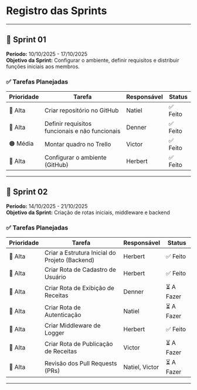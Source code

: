 # Registro das Sprints
---

## 🏁 Sprint 01

**Período:** 10/10/2025 - 17/10/2025  
**Objetivo da Sprint:** Configurar o ambiente, definir requisitos e distribuir funções iniciais aos membros.

### ✅ Tarefas Planejadas

| Prioridade | Tarefa | Responsável | Status |
|------------|--------|-------------|--------|
| 🔴 Alta | Criar repositório no GitHub | Natiel | ✅ Feito |
| 🔴 Alta | Definir requisitos funcionais e não funcionais | Denner |  ✅ Feito |
| 🟠 Média | Montar quadro no Trello | Victor |  ✅ Feito |
| 🔴 Alta | Configurar o ambiente (GitHub) | Herbert | ✅ Feito |

---

## 🏁 Sprint 02

**Período:** 14/10/2025 - 21/10/2025  
**Objetivo da Sprint:** Criação de rotas iniciais, middleware e backend

### ✅ Tarefas Planejadas

| Prioridade | Tarefa                              | Responsável      | Status       |
|------------|-------------------------------------|------------------|--------------|
| 🔴 Alta    | Criar a Estrutura Inicial do Projeto (Backend) | Herbert          | ✅ Feito       |
| 🔴 Alta    | Criar Rota de Cadastro de Usuário   | Herbert          | ✅ Feito       |
| 🔴 Alta    | Criar Rota de Exibição de Receitas  | Denner           | ⏳ A Fazer     |
| 🔴 Alta    | Criar Rota de Autenticação          | Natiel           | ⏳ A Fazer     |
| 🔴 Alta    | Criar Middleware de Logger          | Herbert          | ✅ Feito       |
| 🔴 Alta    | Criar Rota de Publicação de Receitas| Victor           | ⏳ A Fazer     |
| 🔴 Alta    | Revisão dos Pull Requests (PRs)     | Natiel, Victor   | ⏳ A Fazer  |

---
